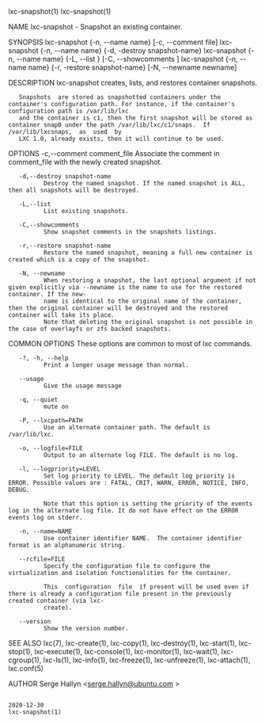 lxc-snapshot(1)                                                                                                                                      lxc-snapshot(1)

NAME
       lxc-snapshot - Snapshot an existing container.

SYNOPSIS
       lxc-snapshot {-n, --name name} [-c, --comment file]
       lxc-snapshot {-n, --name name} {-d, -destroy snapshot-name}
       lxc-snapshot {-n, --name name} {-L, --list } [-C, --showcomments ]
       lxc-snapshot {-n, --name name} {-r, -restore snapshot-name} [-N, --newname newname]

DESCRIPTION
       lxc-snapshot creates, lists, and restores container snapshots.

       Snapshots  are stored as snapshotted containers under the container's configuration path. For instance, if the container's configuration path is /var/lib/lxc
       and the container is c1, then the first snapshot will be stored as container snap0 under the path /var/lib/lxc/c1/snaps.  If /var/lib/lxcsnaps,  as  used  by
       LXC 1.0, already exists, then it will continue to be used.

OPTIONS
       -c,--comment comment_file
              Associate the comment in comment_file with the newly created snapshot.

       -d,--destroy snapshot-name
              Destroy the named snapshot. If the named snapshot is ALL, then all snapshots will be destroyed.

       -L,--list
              List existing snapshots.

       -C,--showcomments
              Show snapshot comments in the snapshots listings.

       -r,--restore snapshot-name
              Restore the named snapshot, meaning a full new container is created which is a copy of the snapshot.

       -N, --newname
              When restoring a snapshot, the last optional argument if not given explicitly via --newname is the name to use for the restored container. If the new‐
              name is identical to the original name of the container, then the original container will be destroyed and the restored container will take its place.
              Note that deleting the original snapshot is not possible in the case of overlayfs or zfs backed snapshots.

COMMON OPTIONS
       These options are common to most of lxc commands.

       -?, -h, --help
              Print a longer usage message than normal.

       --usage
              Give the usage message

       -q, --quiet
              mute on

       -P, --lxcpath=PATH
              Use an alternate container path. The default is /var/lib/lxc.

       -o, --logfile=FILE
              Output to an alternate log FILE. The default is no log.

       -l, --logpriority=LEVEL
              Set log priority to LEVEL. The default log priority is ERROR. Possible values are : FATAL, CRIT, WARN, ERROR, NOTICE, INFO, DEBUG.

              Note that this option is setting the priority of the events log in the alternate log file. It do not have effect on the ERROR events log on stderr.

       -n, --name=NAME
              Use container identifier NAME.  The container identifier format is an alphanumeric string.

       --rcfile=FILE
              Specify the configuration file to configure the virtualization and isolation functionalities for the container.

              This  configuration  file  if present will be used even if there is already a configuration file present in the previously created container (via lxc-
              create).

       --version
              Show the version number.

SEE ALSO
       lxc(7), lxc-create(1), lxc-copy(1), lxc-destroy(1), lxc-start(1), lxc-stop(1), lxc-execute(1), lxc-console(1),  lxc-monitor(1),  lxc-wait(1),  lxc-cgroup(1),
       lxc-ls(1), lxc-info(1), lxc-freeze(1), lxc-unfreeze(1), lxc-attach(1), lxc.conf(5)

AUTHOR
       Serge Hallyn <serge.hallyn@ubuntu.com >

                                                                             2020-12-30                                                              lxc-snapshot(1)
